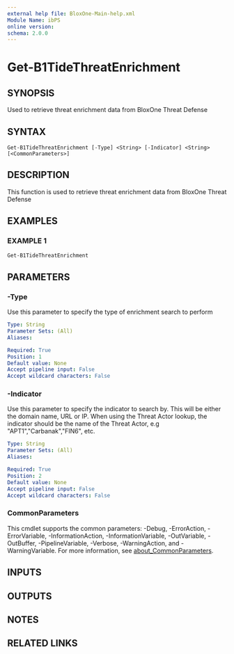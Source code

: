 ```yaml
---
external help file: BloxOne-Main-help.xml
Module Name: ibPS
online version:
schema: 2.0.0
---
```


# Get-B1TideThreatEnrichment

## SYNOPSIS
Used to retrieve threat enrichment data from BloxOne Threat Defense

## SYNTAX

```
Get-B1TideThreatEnrichment [-Type] <String> [-Indicator] <String> [<CommonParameters>]
```

## DESCRIPTION
This function is used to retrieve threat enrichment data from BloxOne Threat Defense

## EXAMPLES

### EXAMPLE 1
```powershell
Get-B1TideThreatEnrichment
```

## PARAMETERS

### -Type
Use this parameter to specify the type of enrichment search to perform

```yaml
Type: String
Parameter Sets: (All)
Aliases:

Required: True
Position: 1
Default value: None
Accept pipeline input: False
Accept wildcard characters: False
```

### -Indicator
Use this parameter to specify the indicator to search by.
This will be either the domain name, URL or IP.
When using the Threat Actor lookup, the indicator should be the name of the Threat Actor, e.g "APT1","Carbanak","FIN6", etc.

```yaml
Type: String
Parameter Sets: (All)
Aliases:

Required: True
Position: 2
Default value: None
Accept pipeline input: False
Accept wildcard characters: False
```

### CommonParameters
This cmdlet supports the common parameters: -Debug, -ErrorAction, -ErrorVariable, -InformationAction, -InformationVariable, -OutVariable, -OutBuffer, -PipelineVariable, -Verbose, -WarningAction, and -WarningVariable. For more information, see [about_CommonParameters](http://go.microsoft.com/fwlink/?LinkID=113216).

## INPUTS

## OUTPUTS

## NOTES

## RELATED LINKS
